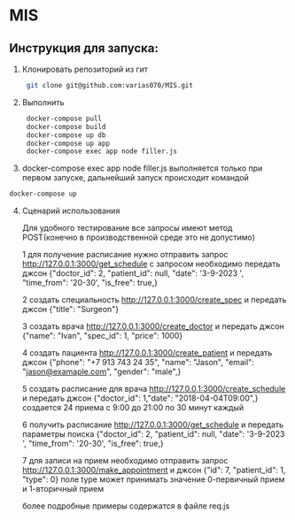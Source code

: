 # MIS

## Инструкция для запуска:

1. Клонировать репозиторий из гит

      ```bash
       git clone git@github.com:varias070/MIS.git
     ```
2. Выполнить 

   ```bash
    docker-compose pull
    docker-compose build 
    docker-compose up db
    docker-compose up app
    docker-compose exec app node filler.js
   ```
3.  docker-compose exec app node filler.js выполняется только при первом запуске, дальнейший запуск происходит командой
   ```bash
   docker-compose up
   ```

4. Сценарий использования

   Для удобного тестирование все запросы имеют метод POST(конечно в производственной среде это не допустимо)

   1 для получение расписание нужно отправить запрос http://127.0.0.1:3000/get_schedule с запросом необходимо передать джсон {"doctor_id": 2, "patient_id": null, "date": '3-9-2023 ', "time_from": '20-30', "is_free": true,}

   2 создать специальность http://127.0.0.1:3000/create_spec и передать джсон {"title": "Surgeon"}

   3 создать врача http://127.0.0.1:3000/create_doctor и передать джсон {"name": "Ivan", "spec_id": 1, "price": 1000}

   4 создать пациента http://127.0.0.1:3000/create_patient и передать джсон  {"phone": "+7 913 743 24 35", "name": "Jason", "email": "jason@examaple.com", "gender": "male",}

   5 создать расписание для врача http://127.0.0.1:3000/create_schedule и передать джсон {"doctor_id": 1,"date": "2018-04-04T09:00",} создается 24 приема  с 9:00 до 21:00 по 30 минут каждый

   6 получить расписание http://127.0.0.1:3000/get_schedule и передать параметры поиска {"doctor_id": 2, "patient_id": null, "date": '3-9-2023 ', "time_from": '20-30', "is_free": true,} 

   7 для записи на прием необходимо отправить запрос http://127.0.0.1:3000/make_appointment и джсон {"id": 7, "patient_id": 1, "type": 0} поле type может принимать значение 0-первичный прием и 1-вторичный прием

   более подробные примеры содержатся в файле req.js